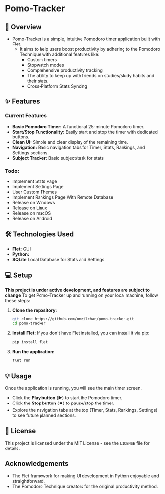 # Pomo-Tracker

## 🚀 Overview
- Pomo-Tracker is a simple, intuitive Pomodoro timer application built with Flet. 
    - It aims to help users boost productivity by adhering to the Pomodoro Technique with additional features like: 
        - Custom timers
        - Stopwatch modes
        - Comprehensive productivity tracking
        - The ability to keep up with friends on studies/study habits and their stats.
        - Cross-Platform Stats Syncing

## ✨ Features

### Current Features
* **Basic Pomodoro Timer:** A functional 25-minute Pomodoro timer.
* **Start/Stop Functionality:** Easily start and stop the timer with dedicated buttons.
* **Clean UI:** Simple and clear display of the remaining time.
* **Navigation:** Basic navigation tabs for Timer, Stats, Rankings, and Settings sections.
* **Subject Tracker:** Basic subject/task for stats

### Todo:
* Implement Stats Page
* Implement Settings Page
* User Custom Themes
* Implement Rankings Page With Remote Database
* Release on Windows
* Release on Linux
* Release on macOS
* Release on Android

## 🛠 Technologies Used
* **Flet:** GUI
* **Python:**
* **SQLite** Local Database for Stats and Settings 

## 💻 Setup
**This project is under active development, and features are subject to change**
To get Pomo-Tracker up and running on your local machine, follow these steps:

1.  **Clone the repository:**
    ```bash
    git clone https://github.com/oneilchan/pomo-tracker.git
    cd pomo-tracker
    ```

2.  **Install Flet:**
    If you don't have Flet installed, you can install it via pip:
    ```bash
    pip install flet
    ```

3.  **Run the application:**
    ```bash
    flet run
    ```

## 💡 Usage
Once the application is running, you will see the main timer screen.
* Click the **Play button** (▶️) to start the Pomodoro timer.
* Click the **Stop button** (⏹️) to pause/stop the timer.
* Explore the navigation tabs at the top (Timer, Stats, Rankings, Settings) to see future planned sections.

## 📄 License
This project is licensed under the MIT License - see the `LICENSE` file for details.

## Acknowledgements
* The Flet framework for making UI development in Python enjoyable and straightforward.
* The Pomodoro Technique creators for the original productivity method.
